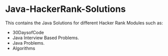 # Java-HackerRank-Solutions
This contains the Java Solutions for different Hacker Rank Modules such as:
  - 30DaysofCode
  - Java Interview Based Problems.
  - Java Problems.
  - Algorithms
